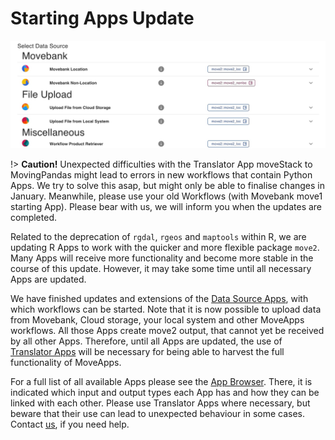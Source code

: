 # Starting Apps Update

![DataSource_Screenshot](data_source_move2_cut.jpg)

!\> **Caution!** Unexpected difficulties with the Translator App moveStack to MovingPandas might lead to errors in new workflows that contain Python Apps. We try to solve this asap, but might only be able to finalise changes in January. Meanwhile, please use your old Workflows (with Movebank move1 starting App). Please bear with us, we will inform you when the updates are completed.

Related to the deprecation of `rgdal`, `rgeos` and `maptools` within R, we are updating R Apps to work with the quicker and more flexible package `move2`. Many Apps will receive more functionality and become more stable in the course of this update. However, it may take some time until all necessary Apps are updated.

We have finished updates and extensions of the [Data Source Apps](https://docs.moveapps.org/#/create_workflow?id=create-a-new-workflow), with which workflows can be started. Note that it is now possible to upload data from Movebank, Cloud storage, your local system and other MoveApps workflows. All those Apps create move2 output, that cannot yet be received by all other Apps. Therefore, until all Apps are updated, the use of [Translator Apps](https://docs.moveapps.org/#/translator?id=connecting-apps-of-different-types) will be necessary for being able to harvest the full functionality of MoveApps. 

For a full list of all available Apps please see the [App Browser](https://www.moveapps.org/apps/browser). There, it is indicated which input and output types each App has and how they can be linked with each other. Please use Translator Apps where necessary, but beware that their use can lead to unexpected behaviour in some cases. Contact [us](mailto:support@moveapps.org), if you need help.
